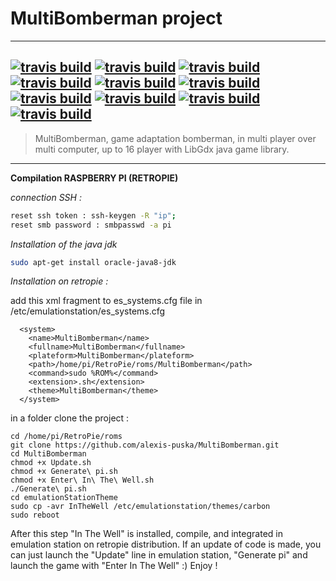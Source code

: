 # MultiBomberman project
---------------------
[![travis build](https://travis-ci.org/alexis-puska/MultiBomberman.svg?branch=master)](https://travis-ci.org/alexis-puska/MultiBomberman) 
[![travis build](https://sonarcloud.io/api/project_badges/measure?project=MultiBomberman&metric=alert_status)](https://sonarcloud.io/dashboard?id=MultiBomberman) [![travis build](https://sonarcloud.io/api/project_badges/measure?project=MultiBomberman&metric=sqale_rating)](https://sonarcloud.io/dashboard?id=MultiBomberman) [![travis build](https://sonarcloud.io/api/project_badges/measure?project=MultiBomberman&metric=security_rating)](https://sonarcloud.io/dashboard?id=MultiBomberman) [![travis build](https://sonarcloud.io/api/project_badges/measure?project=MultiBomberman&metric=reliability_rating)](https://sonarcloud.io/dashboard?id=MultiBomberman)
[![travis build](https://sonarcloud.io/api/project_badges/measure?project=MultiBomberman&metric=ncloc)](https://sonarcloud.io/dashboard?id=MultiBomberman) [![travis build](https://sonarcloud.io/api/project_badges/measure?project=MultiBomberman&metric=bugs)](https://sonarcloud.io/dashboard?id=MultiBomberman) [![travis build](https://sonarcloud.io/api/project_badges/measure?project=MultiBomberman&metric=code_smells)](https://sonarcloud.io/dashboard?id=MultiBomberman) [![travis build](https://sonarcloud.io/api/project_badges/measure?project=MultiBomberman&metric=duplicated_lines_density)](https://sonarcloud.io/dashboard?id=MultiBomberman) [![travis build](https://sonarcloud.io/api/project_badges/measure?project=MultiBomberman&metric=vulnerabilities)](https://sonarcloud.io/dashboard?id=MultiBomberman)
---------------------
> MultiBomberman, game adaptation bomberman, in multi player over multi computer, up to 16 player with LibGdx java game library.
---------------------




**Compilation RASPBERRY PI (RETROPIE)**

*connection SSH :*
```sh
reset ssh token : ssh-keygen -R "ip";
reset smb password : smbpasswd -a pi
```

*Installation of the java jdk*
```sh
sudo apt-get install oracle-java8-jdk
```

*Installation on retropie :*

add this xml fragment to es_systems.cfg file in /etc/emulationstation/es_systems.cfg
```
  <system>
    <name>MultiBomberman</name>
    <fullname>MultiBomberman</fullname>
    <plateform>MultiBomberman</plateform>
    <path>/home/pi/RetroPie/roms/MultiBomberman</path>
    <command>sudo %ROM%</command>
    <extension>.sh</extension>
    <theme>MultiBomberman</theme>
  </system>
```


in a folder clone the project : 
```
cd /home/pi/RetroPie/roms
git clone https://github.com/alexis-puska/MultiBomberman.git
cd MultiBomberman
chmod +x Update.sh
chmod +x Generate\ pi.sh
chmod +x Enter\ In\ The\ Well.sh
./Generate\ pi.sh
cd emulationStationTheme
sudo cp -avr InTheWell /etc/emulationstation/themes/carbon
sudo reboot
```

After this step "In The Well" is installed, compile, and integrated in emulation station on retropie distribution. If an update of code is made, you can just launch the "Update" line in emulation station, "Generate pi" and launch the game with "Enter In The Well" :) Enjoy !
